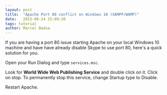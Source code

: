 ```yaml
---
layout: post
title:  "Apache Port 80 conflict on Windows 10 (XAMPP/WAMP)"
date:   2015-08-24 15:09:20
tags: tutorial
author: Marcel Badua
---
```


If you are having a port 80 issue starting Apache on your local Windows 10 machine and have have already disable Skype to use port 80, here's a quick solution for you.

Open your Run Dialog and type `services.msc`.

Look for **World Wide Web Publishing Service** and double click on it. Click on stop. To permanently stop this service, change Startup type to Disable.

Restart Apache.
